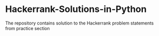 # Hackerrank-Solutions-in-Python
The repository contains solution to the Hackerrank problem statements from practice section
